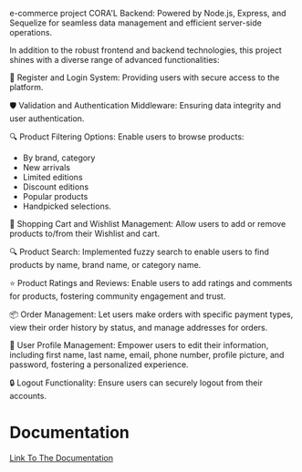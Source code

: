 
e-commerce project CORA'L
Backend: Powered by Node.js, Express, and Sequelize for seamless data management and efficient server-side operations.

In addition to the robust frontend and backend technologies, this project shines with a diverse range of advanced functionalities:

🔐 Register and Login System: Providing users with secure access to the platform.

🛡️ Validation and Authentication Middleware: Ensuring data integrity and user authentication.

🔍 Product Filtering Options: Enable users to browse products:
  * By brand, category
  * New arrivals
  * Limited editions
  * Discount editions
  * Popular products
  * Handpicked selections.

🛒 Shopping Cart and Wishlist Management: Allow users to add or remove products to/from their Wishlist and cart.

🔍 Product Search: Implemented fuzzy search to enable users to find products by name, brand name, or category name.

⭐ Product Ratings and Reviews: Enable users to add ratings and comments for products, fostering community engagement and trust.

📦 Order Management: Let users make orders with specific payment types, view their order history by status, and manage addresses for orders.

👤 User Profile Management: Empower users to edit their information, including first name, last name, email, phone number, profile picture, and password, fostering a personalized experience.

🔒 Logout Functionality: Ensure users can securely logout from their accounts.


# Documentation

[Link To The Documentation](https://brindle-industry-a08.notion.site/Documentation-1027b6f6a23b45dcb13c6f3402af9369)

